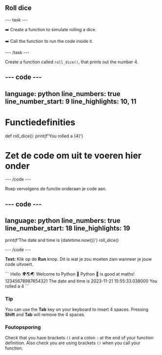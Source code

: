 <h2 class="c-project-heading--task">Roll dice</h2>

\--- task ---

➡️ Create a function to simulate rolling a dice.

➡️ Call the function to run the code inside it.

\--- /task ---

Create a function called `roll_dice()`, that prints out the number 4.

## --- code ---

language: python
line_numbers: true
line_number_start: 9
line_highlights: 10, 11
------------------------------------------------------------

# Functiedefinities

def roll_dice():
print(f'You rolled a {4}')

# Zet de code om uit te voeren hier onder

\--- /code ---

Roep vervolgens de functie onderaan je code aan.

## --- code ---

language: python
line_numbers: true
line_number_start: 18
line_highlights: 19
--------------------------------------------------------

print(f'The date and time is {datetime.now()}')
roll_dice()

\--- /code ---

**Test:** Klik op de **Run** knop.
Dit is wat je zou moeten zien wanneer je jouw code uitvoert.

<div class="c-project-output">
```
Hello 🌍🌎🌏
Welcome to Python 🐍
Python 🐍 is good at maths!
12345678987654321
The date and time is 2023-11-21 15:55:33.038000
You rolled a 4
```
</div>

<div class="c-project-callout c-project-callout--tip">

### Tip

You can use the **Tab** key on your keyboard to insert 4 spaces. Pressing **Shift** and **Tab** will remove the 4 spaces.

</div>

<div class="c-project-callout c-project-callout--debug">

### Foutopsporing

Check that you have brackets `()` and a colon `:` at the end of your function definition. Also check you are using brackets `()` when you call your function.

</div>

